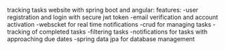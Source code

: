 tracking tasks website with spring boot and angular:
features:
-user registration and login with secure jwt token
-email verification and account activation
-webscket for real time notifications
-crud for managing tasks
-tracking of completed tasks
-filtering tasks
-notifications for tasks with approaching due dates
-spring data jpa for database management
